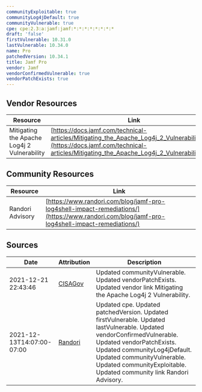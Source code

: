 ```yaml
---
communityExploitable: true
communityLog4jDefault: true
communityVulnerable: true
cpe: cpe:2.3:a:jamf:jamf:*:*:*:*:*:*:*:*
draft: 'false'
firstVulnerable: 10.31.0
lastVulnerable: 10.34.0
name: Pro
patchedVersion: 10.34.1
title: Jamf Pro
vendor: Jamf
vendorConfirmedVulnerable: true
vendorPatchExists: true
---
```


## Vendor Resources
| Resource | Link |
| --- | --- |
| Mitigating the Apache Log4j 2 Vulnerability | [https://docs.jamf.com/technical-articles/Mitigating_the_Apache_Log4j_2_Vulnerability.html](https://docs.jamf.com/technical-articles/Mitigating_the_Apache_Log4j_2_Vulnerability.html) |

## Community Resources
| Resource | Link |
| --- | --- |
| Randori Advisory | [https://www.randori.com/blog/jamf-pro-log4shell-impact-remediations/](https://www.randori.com/blog/jamf-pro-log4shell-impact-remediations/) |


## Sources
| Date | Attribution | Description |
| --- | --- | --- |
| 2021-12-21 22:43:46 | [CISAGov](https://raw.githubusercontent.com/cisagov/log4j-affected-db/develop/README.md) | Updated communityVulnerable. Updated vendorPatchExists. Updated vendor link Mitigating the Apache Log4j 2 Vulnerability.  |
| 2021-12-13T14:07:00-07:00 | [Randori](https://www.randori.com/log4j/) | Updated cpe. Updated patchedVersion. Updated firstVulnerable. Updated lastVulnerable. Updated vendorConfirmedVulnerable. Updated vendorPatchExists. Updated communityLog4jDefault. Updated communityVulnerable. Updated communityExploitable. Updated community link Randori Advisory.  |
